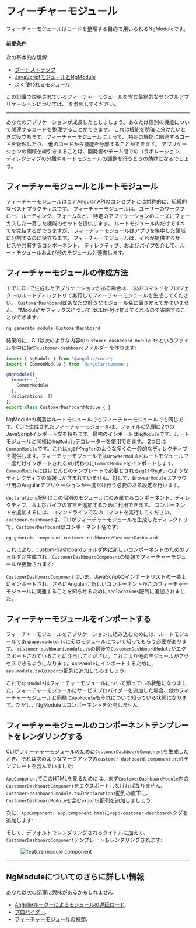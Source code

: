 # フィーチャーモジュール

フィーチャーモジュールはコードを整理する目的で用いられるNgModuleです。

#### 前提条件
次の基本的な理解:
* [ブートストラップ](guide/bootstrapping)
* [JavaScriptモジュールとNgModule](guide/ngmodule-vs-jsmodule)
* [よく使われるモジュール](guide/frequent-ngmodules)

この記事で説明されているフィーチャーモジュールを含む最終的なサンプルアプリケーションについては、
<live-example></live-example>を参照してください。

<hr>

あなたのアプリケーションが成長したとしましょう。あなたは個別の機能について関連するコードを整理することができます。
これは機能を明確に分けたいときに役立ちます。フィーチャーモジュールによって、
特定の機能に関連するコードを管理したり、
他のコードから機能を分離することができます。
アプリケーションの領域を線引きすることは、開発者やチーム間でのコラボレーション、
ディレクティブの分離やルートモジュールの調整を行うときの助けになるでしょう。


## フィーチャーモジュールとルートモジュール

フィーチャーモジュールはコアAngular APIのコンセプトとは対称的に、組織的なベストプラクティスです。
フィーチャーモジュールは、ユーザーのワークフロー、ルーティング、フォームなど、
特定のアプリケーションのニーズにフォーカスした一貫した機能のセットを提供します。
ルートモジュール内だけですべてを完結するができますが、
フィーチャーモジュールはアプリを集中した領域に分割するのに役立ちます。 
フィーチャーモジュールは、それが提供するサービスや共有するコンポーネント、
ディレクティブ、およびパイプを介して、ルートモジュールおよび他のモジュールと連携します。

## フィーチャーモジュールの作成方法

すでにCLIで生成したアプリケーションがある場合は、
次のコマンドをプロジェクトのルートディレクトリで実行してフィーチャーモジュールを生成してください。
`CustomerDashboard`はあなたの好きなモジュール名に置きかえてかまいません。
"Module"サフィックスについてはCLIが付け加えてくれるので省略することができます:

```sh
ng generate module CustomerDashboard

```


結果的に、CLIは次のような内容の`customer-dashboard.module.ts`というファイルを中に持つ`customer-dashboard`フォルダーを作ります:

```typescript
import { NgModule } from '@angular/core';
import { CommonModule } from '@angular/common';

@NgModule({
  imports: [
    CommonModule
  ],
  declarations: []
})
export class CustomerDashboardModule { }
```

NgModuleの構造はルートモジュールでもフィーチャーモジュールでも同じです。CLIで生成されたフィーチャーモジュールは、ファイルの先頭に2つのJavaScriptインポート文を持ちます。最初のインポートは`NgModule`です。ルートモジュールと同様に`@NgModule`デコレーターを使用できます。 2つ目は`CommonModule`です。これは`ngIf`や`ngFor`のような多くの一般的なディレクティブを提供します。フィーチャーモジュールでは`BrowserModule`(ルートモジュールで一度だけインポートされる)の代わりに`CommonModule`をインポートします。`CommonModule`にはほとんどのテンプレートで必要とされる`ngIf`や`ngFor`のようなディレクティブの情報しか含まれていません。対して、`BrowserModule`はブラウザ用のAngularアプリケーションが一度だけ行う必要のある設定を行います。

`declarations`配列はこの個別のモジュールにのみ属するコンポーネント、ディレクティブ、およびパイプの宣言を追加するために利用できます。
コンポーネントを追加するには、コマンドラインで次のコマンドを実行してください。`customer-dashboard`は、CLIがフィーチャーモジュールを生成したディレクトリで、`CustomerDashboard`はコンポーネント名です:

```sh
ng generate component customer-dashboard/CustomerDashboard

```

これにより、custom-dashboardフォルダ内に新しいコンポーネントのためのフォルダが生成され、`CustomerDashboardComponent`の情報でフィーチャーモジュールが更新されます:


<code-example path="feature-modules/src/app/customer-dashboard/customer-dashboard.module.ts" region="customer-dashboard-component" title="src/app/customer-dashboard/customer-dashboard.module.ts" linenums="false">
</code-example>



`CustomerDashboardComponent`はいま、JavaScriptのインポートリストの一番上にインポートされ、さらにAngularに新しいコンポーネントがこのフィーチャーモジュールに関連することを知らせるために`declarations`配列に追加されました。

## フィーチャーモジュールをインポートする

フィーチャーモジュールをアプリケーションに組み込むためには、ルートモジュールである`app.module.ts`にそのモジュールについて知ってもらう必要があります。 `customer-dashboard.module.ts`の最後で`CustomerDashboardModule`がエクスポートされていることに注目してください。これにより他のモジュールがアクセスできるようになります。`AppModule`にインポートするために、`app.module.ts`の`imports`配列に追加してみましょう:

<code-example path="feature-modules/src/app/app.module.ts" region="app-module" title="src/app/app.module.ts" linenums="false">
</code-example>


これで`AppModule`はフィーチャーモジュールについて知っている状態になりました。フィーチャーモジュールにサービスプロバイダーを追加した場合、他のフィーチャーモジュールと同様に`AppModule`もそれについて知っている状態になります。ただし、NgModuleはコンポーネントを公開しません。


## フィーチャーモジュールのコンポーネントテンプレートをレンダリングする

CLIがフィーチャーモジュールのために`CustomerDashboardComponent`を生成したとき、それは次のようなマークアップの`customer-dashboard.component.html`テンプレートを含んでいました:

<code-example path="feature-modules/src/app/customer-dashboard/customer-dashboard/customer-dashboard.component.html" region="feature-template" title="src/app/customer-dashboard/customer-dashboard/customer-dashboard.component.html" linenums="false">
</code-example>


`AppComponent`でこのHTMLを見るためには、まず`CustomerDashboardModule`内の`CustomerDashboardComponent`をエクスポートしなければなりません。 `customer-dashboard.module.ts`の`declarations`配列の直下に、 `CustomerDashboardModule`を含む`exports`配列を追加しましょう:

<code-example path="feature-modules/src/app/customer-dashboard/customer-dashboard.module.ts" region="component-exports" title="src/app/customer-dashboard/customer-dashboard.module.ts" linenums="false">
</code-example>



次に、`AppComponent`、`app.component.html`に`<app-customer-dashboard>`タグを追加します:

<code-example path="feature-modules/src/app/app.component.html" region="app-component-template" title="src/app/app.component.html" linenums="false">
</code-example>


そして、デフォルトでレンダリングされるタイトルに加えて、 `CustomerDashboardComponent`テンプレートもレンダリングされます:


<figure>
 <img src="generated/images/guide/feature-modules/feature-module.png" alt="feature module component">
</figure>

<hr />

## NgModuleについてのさらに詳しい情報

あなたは次の記事に興味があるかもしれません:
* [Angularルーターによるモジュールの遅延ロード](guide/lazy-loading-ngmodules).
* [プロバイダー](guide/providers).
* [フィーチャーモジュールの種類](guide/module-types).
